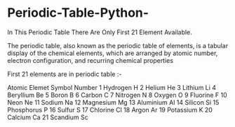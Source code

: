# Periodic-Table-Python-
In This Periodic Table There Are Only First 21 Element Available.

The periodic table, also known as the periodic table of elements, is a tabular display of the chemical elements, which are arranged by atomic number, electron configuration, and recurring chemical properties

First 21 elements are in periodic table :- 

Atomic                         Elemet                                     Symbol
Number
1                           	Hydrogen                                       H
2	                            Helium	                                       He
3	                            Lithium 	                                     Li
4                           	Beryllium                                      Be
5	                            Boron	                                         B
6	                            Carbon	                                       C
7	                            Nitrogen	                                     N
8	                            Oxygen	                                       O
9	                            Fluorine                                       F
10                          	Neon                                           Ne
11	                          Sodium	                                       Na
12                          	Magnesium	                                     Mg
13                          	Aluminium                                      Al
14                          	Silicon 	                                     Si
15                          	Phosphorus                                     P
16                          	Sulfur  	                                     S
17                          	Chlorine	                                     Cl
18                          	Argon   	                                     Ar
19                          	Potassium                                      K
20                           	Calcium	                                       Ca
21                            Scandium                                       Sc
